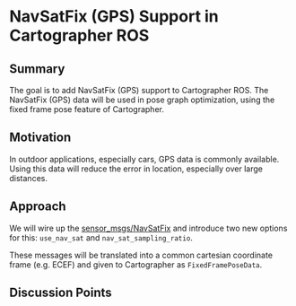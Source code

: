 # NavSatFix (GPS) Support in Cartographer ROS

## Summary
[summary]: #summary

The goal is to add NavSatFix (GPS) support to Cartographer ROS. 
The NavSatFix (GPS) data will be used in pose graph optimization, using the fixed frame pose feature of Cartographer.

## Motivation
[motivation]: #motivation

In outdoor applications, especially cars, GPS data is commonly available. 
Using this data will reduce the error in location, especially over large distances. 

## Approach
[approach]: #approach

We will wire up the [sensor_msgs/NavSatFix](http://docs.ros.org/api/sensor_msgs/html/msg/NavSatFix.html) and introduce two new options for this: `use_nav_sat` and `nav_sat_sampling_ratio`.

These messages will be translated into a common cartesian coordinate frame (e.g. ECEF) and given to Cartographer as `FixedFramePoseData`.

## Discussion Points
[discussion]: #discussion

